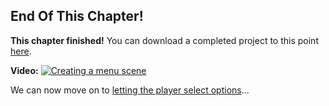 ## End Of This Chapter!

__This chapter finished!__ You can download a completed project to this point [here](../../Dr-Mario-Style-Tutorial_ch4.zip).

__Video:__
[![Creating a menu scene](img/thumbnail.png)](https://youtu.be/3IFYtb-LgnY "Creating a menu scene")

We can now move on to [letting the player select options](../)...